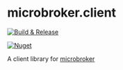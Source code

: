 # microbroker.client

[![Build & Release](https://github.com/tonycknight/microbroker.client/actions/workflows/build.yml/badge.svg)](https://github.com/tonycknight/microbroker.client/actions/workflows/build.yml)

[![Nuget](https://img.shields.io/nuget/v/pkgchk-cli)](https://www.nuget.org/packages/Microbroker.Client/)

A client library for [microbroker](https://github.com/tonycknight/microbroker)